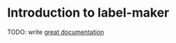 # Introduction to label-maker

TODO: write [great documentation](http://jacobian.org/writing/what-to-write/)
